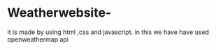 # Weatherwebsite-
it is made by using html ,css and javascript.
in this we have have used openweathermap api

